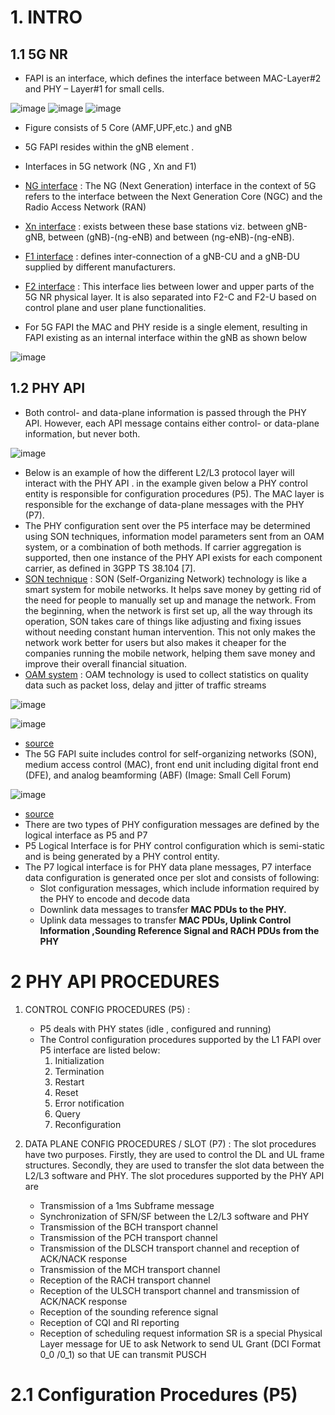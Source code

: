 # 1. INTRO

## 1.1 5G NR

-  FAPI is an interface, which defines the interface between MAC-Layer#2 and PHY – Layer#1 for small cells.
 
![image](https://github.com/KRIISHSHARMA/FAPI/assets/86760658/2ee1a0d3-92b7-4afe-9102-57dc831c6416)
![image](https://github.com/KRIISHSHARMA/FAPI/assets/86760658/e4a00306-d0d8-466c-b25e-38a50a6d5adb)
![image](https://github.com/KRIISHSHARMA/FAPI/assets/86760658/af6200cd-5e64-482d-a94d-710d7ae5a070)


- Figure consists of 5 Core (AMF,UPF,etc.) and gNB
- 5G FAPI resides within the gNB element .
- Interfaces in 5G network (NG , Xn and F1)
- [NG interface](https://www.rfwireless-world.com/Tutorials/5G-NR-network-interfaces.html#:~:text=5G%20NR%20F1%20Interface&text=%E2%80%A2-,Functions%3A,Layer%20and%20Transport%20Network%20Layer.) : The NG (Next Generation) interface in the context of 5G refers to the interface between the Next Generation Core (NGC) and the Radio Access Network (RAN)
- [Xn interface](https://www.rfwireless-world.com/Tutorials/5G-NR-network-interfaces.html#:~:text=5G%20NR%20F1%20Interface&text=%E2%80%A2-,Functions%3A,Layer%20and%20Transport%20Network%20Layer.) : exists between these base stations viz. between gNB-gNB, between (gNB)-(ng-eNB) and between (ng-eNB)-(ng-eNB).
- [F1 interface](https://www.rfwireless-world.com/Tutorials/5G-NR-network-interfaces.html#:~:text=5G%20NR%20F1%20Interface&text=%E2%80%A2-,Functions%3A,Layer%20and%20Transport%20Network%20Layer.) :  defines inter-connection of a gNB-CU and a gNB-DU supplied by different manufacturers.
- [F2 interface](https://www.rfwireless-world.com/Tutorials/5G-NR-network-interfaces.html#:~:text=5G%20NR%20F1%20Interface&text=%E2%80%A2-,Functions%3A,Layer%20and%20Transport%20Network%20Layer.) : This interface lies between lower and upper parts of the 5G NR physical layer. It is also separated into F2-C and F2-U based on control plane and user plane functionalities.

- For 5G FAPI the MAC and PHY reside is a single element, resulting in FAPI existing as an internal interface within the gNB as shown below

![image](https://github.com/KRIISHSHARMA/FAPI/assets/86760658/442caf9c-fb2b-4c0e-817b-eebdecbbfbac)

## 1.2 PHY API

- Both control- and data-plane information is passed through the PHY API. However, each API message contains either control- or data-plane information, but never both.

![image](https://github.com/KRIISHSHARMA/FAPI/assets/86760658/c097458b-e442-48de-bd49-ca385e22316e)

- Below is an example of how the different L2/L3 protocol layer will interact with the PHY API . in the example given below a PHY control entity is responsible for configuration procedures (P5). The MAC layer is responsible for the exchange of data-plane messages with the PHY (P7).
-  The PHY configuration sent over the P5 interface may be determined using SON techniques, information model parameters sent from an OAM system, or a combination of both methods. If carrier aggregation is supported, then one instance of the PHY API exists for each component carrier, as defined in 3GPP TS 38.104 [7].
  - [SON technique](https://www.snstelecom.com/son) : SON (Self-Organizing Network) technology is like a smart system for mobile networks. It helps save money by getting rid of the need for people to manually set up and manage the network. From the beginning, when the network is first set up, all the way through its operation, SON takes care of things like adjusting and fixing issues without needing constant human intervention. This not only makes the network work better for users but also makes it cheaper for the companies running the mobile network, helping them save money and improve their overall financial situation.
 - [OAM system](https://www.zte.com.cn/global/about/magazine/zte-technologies/2021/2-en/special-topic/6.html) : OAM technology is used to collect statistics on quality data such as packet loss, delay and jitter of traffic streams 

![image](https://github.com/KRIISHSHARMA/FAPI/assets/86760658/c157e057-367d-49c9-9e43-420f45dc393d)


![image](https://github.com/KRIISHSHARMA/FAPI/assets/86760658/096aae09-893a-4e53-b3f9-2c074db53141)

- [source](https://www.5gtechnologyworld.com/what-is-5g-femto-application-platform-interface-5g-fapi-faq/)
- The 5G FAPI suite includes control for self-organizing networks (SON), medium access control (MAC), front end unit including digital front end (DFE), and analog beamforming (ABF) (Image: Small Cell Forum)

![image](https://github.com/KRIISHSHARMA/FAPI/assets/86760658/8ddb7f48-da6b-448b-bb67-9410994e2ec6)

- [source](https://www.techplayon.com/5g-fapi-femtocell-application-programming-interface/)
- There are two types of PHY  configuration messages are defined by the logical interface as P5 and P7
- P5 Logical Interface is  for PHY control configuration which is semi-static and is being generated by a PHY control entity.
- The P7 logical interface is for PHY data plane messages, P7 interface data configuration is generated once per slot and consists of following:
  - Slot configuration messages, which include information required by the PHY to encode and decode data
  - Downlink data messages to transfer **MAC PDUs to the PHY.**
  - Uplink data messages to transfer **MAC PDUs, Uplink Control Information ,Sounding Reference Signal and RACH PDUs from the PHY**
 
 # 2 PHY API PROCEDURES

 1. CONTROL CONFIG PROCEDURES (P5) :
    - P5 deals with PHY states (idle , configured and running)
    - The Control configuration procedures supported by the L1 FAPI over P5 interface are listed below:
       1. Initialization
       2. Termination
       3. Restart
       4. Reset
       5. Error notification
       6. Query
       7. Reconfiguration

2. DATA PLANE CONFIG PROCEDURES / SLOT (P7) : The slot procedures have two purposes. Firstly, they are used to control the DL and UL
frame structures. Secondly, they are used to transfer the slot data between the L2/L3 software and PHY. The slot procedures supported by the PHY API are
   - Transmission of a 1ms Subframe message
   - Synchronization of SFN/SF between the L2/L3 software and PHY
   - Transmission of the BCH transport channel
   - Transmission of the PCH transport channel
   - Transmission of the DLSCH transport channel and reception of ACK/NACK response
   - Transmission of the MCH transport channel
   - Reception of the RACH transport channel
   - Reception of the ULSCH transport channel and transmission of ACK/NACK response
   - Reception of the sounding reference signal
   - Reception of CQI and RI reporting
   - Reception of scheduling request information SR is a special Physical Layer message for UE to ask Network to send UL Grant (DCI Format 0_0 /0_1) so that UE can transmit PUSCH

    

 # 2.1  Configuration Procedures (P5)
    


 





